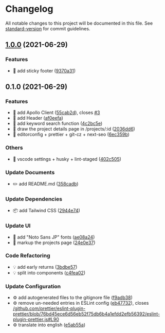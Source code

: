 # Changelog

All notable changes to this project will be documented in this file. See [standard-version](https://github.com/conventional-changelog/standard-version) for commit guidelines.

## [1.0.0](https://github.com/Daaiki/wantedly-frontend/compare/v0.1.0...v1.0.0) (2021-06-29)


### Features

* 🎸 add sticky footer ([9370a31](https://github.com/Daaiki/wantedly-frontend/commit/9370a31e433323da740016fa34ae667a6c78c6a3))

## 0.1.0 (2021-06-29)

### Features

- 🎸 add Apollo Client ([55cab2d](https://github.com/Daaiki/wantedly-frontend/commit/55cab2dc39c3bc3254b22e8ed1eed0ed5b8d025d)), closes [#3](https://github.com/Daaiki/wantedly-frontend/issues/3)
- 🎸 add Header ([af0eefa](https://github.com/Daaiki/wantedly-frontend/commit/af0eefab448c47367263a60b28631ff82857180b))
- 🎸 add keyword search function ([4c2bc5e](https://github.com/Daaiki/wantedly-frontend/commit/4c2bc5eb81562621faf61f9e6388ca76a811b272))
- 🎸 draw the project details page in /projects/:id ([2036dd6](https://github.com/Daaiki/wantedly-frontend/commit/2036dd6c76860e865415c64f18ad1e8101bce930))
- 🎸 editorconfig + prettier + git-cz + next-seo ([6ec359b](https://github.com/Daaiki/wantedly-frontend/commit/6ec359ba832b562fb08021c83080060ba08a94ab))

### Others

- 🤖 vscode settings + husky + lint-staged ([402c505](https://github.com/Daaiki/wantedly-frontend/commit/402c505b6eab622d8d8dff49a0233e44a50c8e94))

### Update Documents

- ✏️ add README.md ([358cadb](https://github.com/Daaiki/wantedly-frontend/commit/358cadbe3562a4d3f2d94ca9a65f2bd7913d7723))

### Update Dependencies

- 📦 add Tailwind CSS ([2944e74](https://github.com/Daaiki/wantedly-frontend/commit/2944e74e2eb06ccf86753495ae970edef7f7cdfc))

### Update UI

- 💄 add "Noto Sans JP" fonts ([ae08a24](https://github.com/Daaiki/wantedly-frontend/commit/ae08a2427e5b74c971d8fa663e2ac048f9e77b47))
- 💄 markup the projects page ([24e0e37](https://github.com/Daaiki/wantedly-frontend/commit/24e0e371e150a11a62c0231e4dcf86108fe07b0d))

### Code Refactoring

- 💡 add early returns ([3bdbe57](https://github.com/Daaiki/wantedly-frontend/commit/3bdbe573d9a8124dda8ba1fad1d9d9ed732f1e49))
- 💡 split into components ([c4fea02](https://github.com/Daaiki/wantedly-frontend/commit/c4fea020cf231017cbdf71c3fa58d5dd89055135))

### Update Configuration

- ⚙️ add autogenerated files to the gitignore file ([f9adb38](https://github.com/Daaiki/wantedly-frontend/commit/f9adb38dfe96b214a7edff6e123dcf9aecbf29f4))
- ⚙️ remove un-needed entries in ESLint config ([eb47732](https://github.com/Daaiki/wantedly-frontend/commit/eb47732169d3d0150856104fe8cb8126dd150721)), closes [/github.com/prettier/eslint-plugin-prettier/blob/76bd45ece6d56eb52f75db6b4a1efdd2efb56392/eslint-plugin-prettier.js#L90](https://github.com/Daaiki//github.com/prettier/eslint-plugin-prettier/blob/76bd45ece6d56eb52f75db6b4a1efdd2efb56392/eslint-plugin-prettier.js/issues/L90)
- ⚙️ translate into english ([e5ab55a](https://github.com/Daaiki/wantedly-frontend/commit/e5ab55a66da1c99c1a916cae6862708224ea2984))
